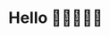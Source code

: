 <!-- <img width="100%" src="https://github.com/oghene-ella/oghene-ella/blob/master/Images/coverimg.svg" alt="cover" /> -->
<h1 align="left">Hello 👋🏾👩🏾‍💻</h1>
<!-- <h3 align="left">A Data Analyst.</h3> -->


<!-- - 🔭 I’m currently working on **Myself👨‍💻** -->

<!-- - 👨‍💻 All of my projects are available at [https://github.com/oghene-ella](https://github.com/oghene-ella) -->

<!-- - 📫 How to reach me **oghenekaro57@gmail.com** -->
<!-- 
<h3 align="left">Languages and Tools.</h3>
<ol>
<li>Python, JavaScript</li>
<li>NumPy, Pandas, Seaborn, SQL, Power Bi</li>
<li>Git, Github and Figma</li>

</ol> -->

<!-- <h3 align="left">Connect with me:</h3> -->
<!-- <p align="left">
<a href="https://twitter.com/_ellahhh__" target="blank"><img align="center" src="https://raw.githubusercontent.com/rahuldkjain/github-profile-readme-generator/master/src/images/icons/Social/twitter.svg" alt="_ellahhh__" height="30" width="40" /></a>
<a href="https://kaggle.com/ellahhh" target="blank"><img align="center" src="https://raw.githubusercontent.com/rahuldkjain/github-profile-readme-generator/master/src/images/icons/Social/kaggle.svg" alt="ellahhh" height="30" width="40" /></a>
<a href="https://dribbble.com/\ellyyo" target="blank"><img align="center" src="https://raw.githubusercontent.com/rahuldkjain/github-profile-readme-generator/master/src/images/icons/Social/dribbble.svg" alt="\ellyyo" height="30" width="40" /></a>
</p> -->
<!-- 
<h3 align="left">Languages and Tools:</h3>
<p align="left"> <a href="https://git-scm.com/" target="_blank" rel="noreferrer"> <img src="https://www.vectorlogo.zone/logos/git-scm/git-scm-icon.svg" alt="git" width="40" height="40"/> </a> <a href="https://www.python.org" target="_blank" rel="noreferrer"> <img src="https://raw.githubusercontent.com/devicons/devicon/master/icons/python/python-original.svg" alt="python" width="40" height="40"/> </a> </p> -->
<!-- 
<p>&nbsp;<img align="center" src="https://github-readme-stats.vercel.app/api?username=oghene-ella&show_icons=true&locale=en" alt="oghene-ella" /></p> -->

<!-- <p><img align="center" src="https://github-readme-streak-stats.herokuapp.com/?user=oghene-ella&" alt="oghene-ella" /></p> -->

